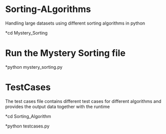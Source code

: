 # Sorting-ALgorithms
Handling large datasets using different sorting algorithms in python

*cd Mystery_Sorting

# Run the Mystery Sorting file
*python mystery_sorting.py

# TestCases
The test cases file contains different test cases for different algorithms and provides the output data together with the runtime

*cd Sorting_Algorithm

*python testcases.py
